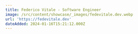 ```yaml
---
title: Federico Vitale - Software Engineer
image: /src/content/showcase/_images/fedevitale.dev.webp
url: 'https://fedevitale.dev'
dateAdded: 2024-01-16T15:21:12.000Z
---
```


